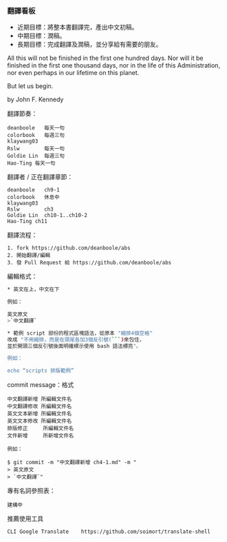 ### 翻譯看板
* 近期目標：將整本書翻譯完，產出中文初稿。
* 中期目標：潤稿。
* 長期目標：完成翻譯及潤稿，並分享給有需要的朋友。

All this will not be finished in the first one hundred days. Nor will it be finished in the first one thousand days, nor in the life of this Administration, nor even perhaps in our lifetime on this planet. 

But let us begin.

by John F. Kennedy

翻譯節奏：

```
deanboole	每天一句
colorbook	每週三句
klaywang03	
Rslw		每天一句
Goldie Lin	每週三句
Hao-Ting 每天一句
```

翻譯者 / 正在翻譯章節：

```
deanboole	ch9-1
colorbook	休息中	
klaywang03	
Rslw		ch3
Goldie Lin	ch10-1..ch10-2
Hao-Ting ch11
```

翻譯流程：

```
1. fork https://github.com/deanboole/abs
2. 開始翻譯/編輯
3. 發 Pull Request 給 https://github.com/deanboole/abs
```

編輯格式：

```bash
* 英文在上，中文在下

例如：

英文原文
>`中文翻譯`

* 範例 script 部份的程式區塊語法，從原本 "縮排4個空格"
改成 "不用縮排，而是在頭尾各加3個反引號(```)來包住，
並於開頭三個反引號後面明確標示使用 bash 語法標亮"。

例如：

echo “scripts 排版範例”
```

commit message：格式

```
中文翻譯新增 所編輯文件名
中文翻譯修改 所編輯文件名
英文文本新增 所編輯文件名
英文文本修改 所編輯文件名
排版修正     所編輯文件名
文件新增     所新增文件名

例如：

$ git commit -m "中文翻譯新增 ch4-1.md" -m "
> 英文原文
> `中文翻譯`"
```

專有名詞參照表：

```
建構中
```

推薦使用工具

```
CLI Google Translate	https://github.com/soimort/translate-shell
```
